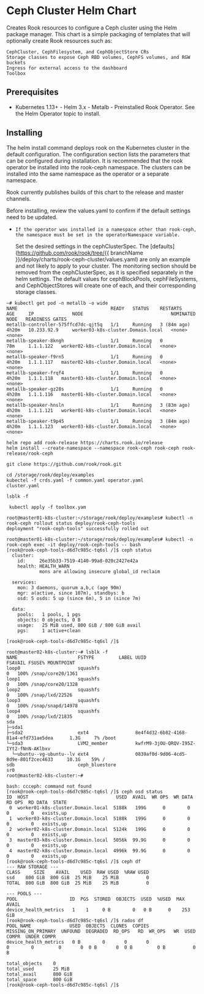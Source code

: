 # Ceph Cluster Helm Chart

Creates Rook resources to configure a Ceph cluster using the Helm package manager. This chart is a simple packaging of templates that will optionally create Rook resources such as:

    CephCluster, CephFilesystem, and CephObjectStore CRs
    Storage classes to expose Ceph RBD volumes, CephFS volumes, and RGW buckets
    Ingress for external access to the dashboard
    Toolbox

## Prerequisites

   -  Kubernetes 1.13+
    - Helm 3.x
    - Metalb
    - Preinstalled Rook Operator. See the Helm Operator topic to install.

## Installing

The helm install command deploys rook on the Kubernetes cluster in the default configuration. The configuration section lists the parameters that can be configured during installation. It is recommended that the rook operator be installed into the rook-ceph namespace. The clusters can be installed into the same namespace as the operator or a separate namespace.

Rook currently publishes builds of this chart to the release and master channels.

Before installing, review the values.yaml to confirm if the default settings need to be updated.

-     If the operator was installed in a namespace other than rook-ceph, the namespace must be set in the operatorNamespace variable.
    Set the desired settings in the cephClusterSpec. The [defaults](https://github.com/rook/rook/tree/{{ branchName }}/deploy/charts/rook-ceph-cluster/values.yaml) are only an example and not likely to apply to your cluster.
    The monitoring section should be removed from the cephClusterSpec, as it is specified separately in the helm settings.
    The default values for cephBlockPools, cephFileSystems, and CephObjectStores will create one of each, and their corresponding storage classes.

```
~# kubectl get pod -n metallb -o wide
NAME                                  READY   STATUS    RESTARTS      AGE     IP              NODE                                NOMINATED NODE   READINESS GATES
metallb-controller-575ffcd7dc-qjt5q   1/1     Running   3 (84m ago)   4h20m   10.233.92.9     worker03-k8s-cluster.Domain.local   <none>           <none>
metallb-speaker-8kngh                 1/1     Running   0             78m     1.1.1.122   worker02-k8s-cluster.Domain.local   <none>           <none>
metallb-speaker-f9rn5                 1/1     Running   0             4h20m   1.1.1.117   master02-k8s-cluster.Domain.local   <none>           <none>
metallb-speaker-frqf4                 1/1     Running   0             4h20m   1.1.1.118   master03-k8s-cluster.Domain.local   <none>           <none>
metallb-speaker-gz28s                 1/1     Running   0             4h20m   1.1.1.116   master01-k8s-cluster.Domain.local   <none>           <none>
metallb-speaker-hnsln                 1/1     Running   3 (83m ago)   4h20m   1.1.1.121   worker01-k8s-cluster.Domain.local   <none>           <none>
metallb-speaker-t9p45                 1/1     Running   3 (84m ago)   4h20m   1.1.1.123   worker03-k8s-cluster.Domain.local   <none>           <none>
```
```
helm repo add rook-release https://charts.rook.io/release
helm install --create-namespace --namespace rook-ceph rook-ceph rook-release/rook-ceph
```
```
git clone https://github.com/rook/rook.git

cd /storage/rook/deploy/examples
kubectel -f crds.yaml -f common.yaml operator.yaml
cluster.yaml

```
```
lsblk -f
```
```
 kubectl apply -f toolbox.yam
```
```
root@master01-k8s-cluster:~/storage/rook/deploy/examples# kubectl -n rook-ceph rollout status deploy/rook-ceph-tools
deployment "rook-ceph-tools" successfully rolled out

root@master01-k8s-cluster:~/storage/rook/deploy/examples# kubectl -n rook-ceph exec -it deploy/rook-ceph-tools -- bash
[rook@rook-ceph-tools-d6d7c985c-tq6sl /]$ ceph status
  cluster:
    id:     26e35b33-7519-4140-99a8-020c2427e42a
    health: HEALTH_WARN
            mons are allowing insecure global_id reclaim

  services:
    mon: 3 daemons, quorum a,b,c (age 90m)
    mgr: a(active, since 107m), standbys: b
    osd: 5 osds: 5 up (since 6m), 5 in (since 7m)

  data:
    pools:   1 pools, 1 pgs
    objects: 0 objects, 0 B
    usage:   25 MiB used, 800 GiB / 800 GiB avail
    pgs:     1 active+clean

[rook@rook-ceph-tools-d6d7c985c-tq6sl /]$ 
```
```
root@master02-k8s-cluster:~# lsblk -f
NAME                      FSTYPE         LABEL UUID                                   FSAVAIL FSUSE% MOUNTPOINT
loop0                     squashfs                                                          0   100% /snap/core20/1361
loop1                     squashfs                                                          0   100% /snap/core20/1328
loop2                     squashfs                                                          0   100% /snap/lxd/22526
loop3                     squashfs                                                          0   100% /snap/snapd/14978
loop4                     squashfs                                                          0   100% /snap/lxd/21835
sda
├─sda1
├─sda2                    ext4                 8e4f4d32-6b82-4168-81a4-efd731ae5dea      1.3G     7% /boot
└─sda3                    LVM2_member          kwfrM9-3jOU-QRQV-I95Z-IYt2-fNnN-AKlbxv
  └─ubuntu--vg-ubuntu--lv ext4                 0839af0d-9d06-4cd5-8d9e-801f2cec4633     10.1G    59% /
sdb                       ceph_bluestore
sr0
root@master02-k8s-cluster:~#

bash: ccceph: command not found
[rook@rook-ceph-tools-d6d7c985c-tq6sl /]$ ceph osd status
ID  HOST                                USED  AVAIL  WR OPS  WR DATA  RD OPS  RD DATA  STATE
 0  worker01-k8s-cluster.Domain.local  5188k   199G      0        0       0        0   exists,up
 1  worker03-k8s-cluster.Domain.local  5188k   199G      0        0       0        0   exists,up
 2  worker02-k8s-cluster.Domain.local  5124k   199G      0        0       0        0   exists,up
 3  master03-k8s-cluster.Domain.local  5056k  99.9G      0        0       0        0   exists,up
 4  master02-k8s-cluster.Domain.local  4996k  99.9G      0        0       0        0   exists,up
[rook@rook-ceph-tools-d6d7c985c-tq6sl /]$ ceph df
--- RAW STORAGE ---
CLASS     SIZE    AVAIL    USED  RAW USED  %RAW USED
ssd    800 GiB  800 GiB  25 MiB    25 MiB          0
TOTAL  800 GiB  800 GiB  25 MiB    25 MiB          0

--- POOLS ---
POOL                   ID  PGS  STORED  OBJECTS  USED  %USED  MAX AVAIL
device_health_metrics   1    1     0 B        0   0 B      0    253 GiB
[rook@rook-ceph-tools-d6d7c985c-tq6sl /]$ rados df
POOL_NAME              USED  OBJECTS  CLONES  COPIES  MISSING_ON_PRIMARY  UNFOUND  DEGRADED  RD_OPS   RD  WR_OPS   WR  USED COMPR  UNDER COMPR
device_health_metrics   0 B        0       0       0                   0        0         0       0  0 B       0  0 B         0 B          0 B

total_objects    0
total_used       25 MiB
total_avail      800 GiB
total_space      800 GiB
[rook@rook-ceph-tools-d6d7c985c-tq6sl /]$

```